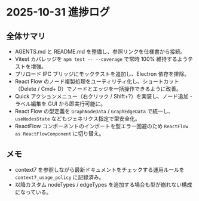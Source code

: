 # 2025-10-31 進捗ログ

## 全体サマリ
- AGENTS.md と README.md を整備し、参照リンクを仕様書から接続。
- Vitest カバレッジを `npm test -- --coverage` で常時 100% 維持するようテストを増強。
- プリロード IPC ブリッジにモックテストを追加し、Electron 依存を排除。
- React Flow のノード複製処理をユーティリティ化し、ショートカット（Delete / Cmd+ D）でノードとエッジを一括操作できるように改善。
- Quick アクションメニュー（右クリック / Shift+?）を実装し、ノード追加・ラベル編集を GUI から即実行可能に。
- React Flow の型定義を `GraphNodeData` / `GraphEdgeData` で統一し、`useNodesState` などもジェネリクス指定で型安全化。
- ReactFlow コンポーネントのインポートを型エラー回避のため `ReactFlow as ReactFlowComponent` に切り替え。

## メモ
- context7 を参照しながら最新ドキュメントをチェックする運用ルールを `context7_usage_policy` に記録済み。
- 以降カスタム nodeTypes / edgeTypes を追加する場合も型が崩れない構成になっている。
